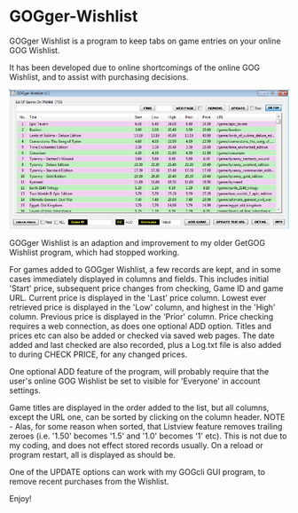 # GOGger-Wishlist
GOGger Wishlist is a program to keep tabs on game entries on your online GOG Wishlist.

It has been developed due to online shortcomings of the online GOG Wishlist, and to assist with purchasing decisions.

![GOGger Wishlist](https://github.com/Twombs/GOGger-Wishlist/blob/main/GOGger%20Wishlist.png?raw=true)

GOGger Wishlist is an adaption and improvement to my older GetGOG Wishlist program, which had stopped working.

For games added to GOGger Wishlist, a few records are kept, and in some cases immediately displayed in columns and fields. This includes initial 'Start' price, subsequent price changes from checking, Game ID and game URL. Current price is displayed in the 'Last' price column. Lowest ever retrieved price is displayed in the 'Low' column, and highest in the 'High' column. Previous price is displayed in the 'Prior' column. Price checking requires a web connection, as does one optional ADD option. Titles and prices etc can also be added or checked via saved web pages. The date added and last checked are also recorded, plus a Log.txt file is also added to during CHECK PRICE, for any changed prices.

One optional ADD feature of the program, will probably require that the user's online GOG Wishlist be set to visible for 'Everyone' in account settings.

Game titles are displayed in the order added to the list, but all columns, except the URL one, can be sorted by clicking on the column header. NOTE - Alas, for some reason when sorted, that Listview feature removes trailing zeroes (i.e. '1.50' becomes '1.5' and '1.0' becomes '1' etc). This is not due to my coding, and does not effect stored records usually. On a reload or program restart, all is displayed as should be.

One of the UPDATE options can work with my GOGcli GUI program, to remove recent purchases from the Wishlist.

Enjoy!
